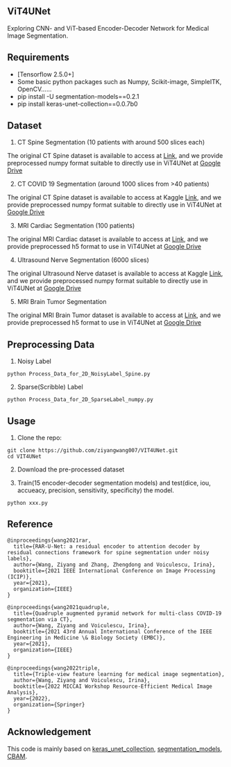 ## ViT4UNet
Exploring CNN- and ViT-based Encoder-Decoder Network for Medical Image Segmentation.


## Requirements
* [Tensorflow 2.5.0+]
* Some basic python packages such as Numpy, Scikit-image, SimpleITK, OpenCV......
* pip install -U segmentation-models==0.2.1
* pip install keras-unet-collection==0.0.7b0


## Dataset

1. CT Spine Segmentation (10 patients with around 500 slices each) 

The original CT Spine dataset is available to access at [Link](http://spineweb.digitalimaginggroup.ca/Index.php?n=Main.Datasets#Dataset_2.3A_Spine_and_Vertebrae_Segmentation), and we provide preprocessed numpy format suitable to directly use in ViT4UNet at [Google Drive](https://drive.google.com/file/d/1Qe98-FUMpSkjF0gDi2PFeAlxq5TVi4LJ/view?usp=sharing)

2. CT COVID 19 Segmentation (around 1000 slices from >40 patients)

The original CT Spine dataset is available to access at Kaggle [Link](https://www.kaggle.com/competitions/covid-segmentation), and we provide preprocessed numpy format suitable to directly use in ViT4UNet at [Google Drive](https://drive.google.com/file/d/1kDhAdaxIz11oeYD6rtdSNtVTsqpESqXc/view?usp=sharing)

3. MRI Cardiac Segmentation (100 patients)

The original MRI Cardiac dataset is available to access at [Link](https://www.creatis.insa-lyon.fr/Challenge/acdc/), and we provide preprocessed h5 format to use in ViT4UNet at [Google Drive](https://drive.google.com/file/d/1F3JzBSIURtFJkfcExBcT6Hu7Ar5_f8uv/view?usp=drive_link)

4. Ultrasound Nerve Segmentation (6000 slices)

The original Ultrasound Nerve dataset is available to access at Kaggle [Link](https://www.kaggle.com/c/ultrasound-nerve-segmentation), and we provide preprocessed numpy format suitable to directly use in ViT4UNet at [Google Drive](https://drive.google.com/file/d/1-lmKpdhcA2ItKqnmQpygJITEEQf3EQqq/view?usp=sharing)

5. MRI Brain Tumor Segmentation 

The original MRI Brain Tumor dataset is available to access at [Link](https://www.med.upenn.edu/cbica/brats-2019/), and we provide preprocessed h5 format to use in ViT4UNet at [Google Drive](https://drive.google.com/file/d/1erKoNzknobgn7gZYEXylsJFYqq-gc6xQ/view)




## Preprocessing Data

1. Noisy Label
```
python Process_Data_for_2D_NoisyLabel_Spine.py
```

2. Sparse(Scribble) Label
```
python Process_Data_for_2D_SparseLabel_numpy.py
```


## Usage
1. Clone the repo:
```
git clone https://github.com/ziyangwang007/VIT4UNet.git 
cd VIT4UNet
```
2. Download the pre-processed dataset

3. Train(15 encoder-decoder segmentation models) and test(dice, iou, accueacy, precision, sensitivity, specificity) the model.

```
python xxx.py
```

## Reference
```
@inproceedings{wang2021rar,
  title={RAR-U-Net: a residual encoder to attention decoder by residual connections framework for spine segmentation under noisy labels},
  author={Wang, Ziyang and Zhang, Zhengdong and Voiculescu, Irina},
  booktitle={2021 IEEE International Conference on Image Processing (ICIP)},
  year={2021},
  organization={IEEE}
}

@inproceedings{wang2021quadruple,
  title={Quadruple augmented pyramid network for multi-class COVID-19 segmentation via CT},
  author={Wang, Ziyang and Voiculescu, Irina},
  booktitle={2021 43rd Annual International Conference of the IEEE Engineering in Medicine \& Biology Society (EMBC)},
  year={2021},
  organization={IEEE}
}

@inproceedings{wang2022triple,
  title={Triple-view feature learning for medical image segmentation},
  author={Wang, Ziyang and Voiculescu, Irina},
  booktitle={2022 MICCAI Workshop Resource-Efficient Medical Image Analysis},
  year={2022},
  organization={Springer}
}
```

## Acknowledgement

This code is mainly based on [keras_unet_collection](https://github.com/yingkaisha/keras-unet-collection), [segmentation_models](https://github.com/qubvel/segmentation_models), [CBAM](https://github.com/kobiso/CBAM-tensorflow).